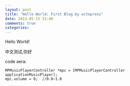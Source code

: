 ```yaml
---
layout: post
title: "Hello World: First Blog by octopress"
date: 2013-05-15 15:40
comments: true
categories: 
---
```


Hello World!

中文测试,你好

code aera:

	MPMusicPlayerController *mpc = [MPMusicPlayerController applicationMusicPlayer];
	mpc.volume = 0;  //0.0~1.0
